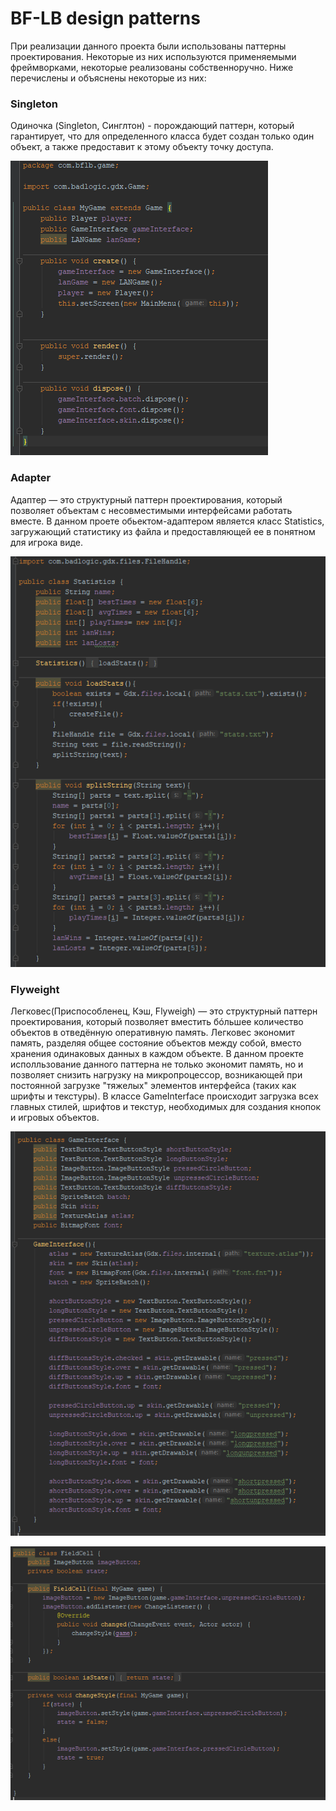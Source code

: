 # BF-LB design patterns
При реализации данного проекта были использованы паттерны проектирования. Некоторые из них используются применяемыми фреймворками, некоторые реализованы собственноручно. Ниже перечислены и объяснены некоторые из них:
### Singleton
Одиночка (Singleton, Синглтон) - порождающий паттерн, который гарантирует, что для определенного класса будет создан только один объект, а также предоставит к этому объекту точку доступа.

![Singleton](https://github.com/Cemiroling/BF-LB/blob/master/DesignPatterns/Screens/Singleton.png)
### Adapter
Адаптер — это структурный паттерн проектирования, который позволяет объектам с несовместимыми интерфейсами работать вместе. В данном проете обьектом-адаптером является класс Statistics, загружающий статистику из файла и предоставляющей ее в понятном для игрока виде.

![Adapter](https://github.com/Cemiroling/BF-LB/blob/master/DesignPatterns/Screens/Adapter.png)

### Flyweight
Легковес(Приспособленец, Кэш, Flyweigh) — это структурный паттерн проектирования, который позволяет вместить бóльшее количество объектов в отведённую оперативную память. Легковес экономит память, разделяя общее состояние объектов между собой, вместо хранения одинаковых данных в каждом объекте.
В данном проекте исполльзование данного паттерна не только экономит память, но и позволяет снизить нагрузку на микропроцессор, возникающей при постоянной загрузке "тяжелых" элементов интерфейса (таких как шрифты и текстуры). В классе GameInterface происходит загрузка всех главных стилей, шрифтов и текстур, необходимых для создания кнопок и игровых объектов.  

![Flyweight](https://github.com/Cemiroling/BF-LB/blob/master/DesignPatterns/Screens/FlyWeigth1.png)

![Flyweight](https://github.com/Cemiroling/BF-LB/blob/master/DesignPatterns/Screens/FlyWeight2.png)
